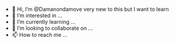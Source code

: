- 👋 Hi, I’m @Damanondamove very new to this but I want to learn 
- 👀 I’m interested in ...
- 🌱 I’m currently learning ...
- 💞️ I’m looking to collaborate on ...
- 📫 How to reach me ...

<!---
Damanondamove/Damanondamove is a ✨ special ✨ repository because its `README.md` (this file) appears on your GitHub profile.
You can click the Preview link to take a look at your changes.
--->
